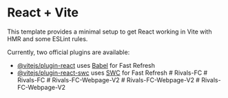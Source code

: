 # React + Vite

This template provides a minimal setup to get React working in Vite with HMR and some ESLint rules.

Currently, two official plugins are available:

- [@vitejs/plugin-react](https://github.com/vitejs/vite-plugin-react/blob/main/packages/plugin-react/README.md) uses [Babel](https://babeljs.io/) for Fast Refresh
- [@vitejs/plugin-react-swc](https://github.com/vitejs/vite-plugin-react-swc) uses [SWC](https://swc.rs/) for Fast Refresh
#   R i v a l s - F C  
 #   R i v a l s - F C  
 #   R i v a l s - F C - W e b p a g e - V 2  
 #   R i v a l s - F C - W e b p a g e - V 2  
 #   R i v a l s - F C - W e b p a g e - V 2  
 
